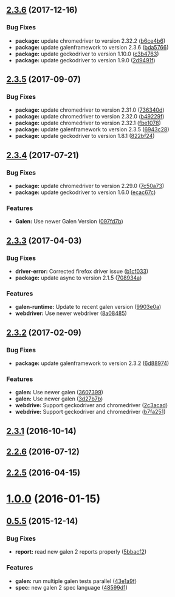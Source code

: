 <a name="2.3.6"></a>
## [2.3.6](https://github.com/hypery2k/grunt-galenframework/compare/v2.3.5...v2.3.6) (2017-12-16)


### Bug Fixes

* **package:** update chromedriver to version 2.32.2 ([b6ce4b6](https://github.com/hypery2k/grunt-galenframework/commit/b6ce4b6))
* **package:** update galenframework to version 2.3.6 ([bda5766](https://github.com/hypery2k/grunt-galenframework/commit/bda5766))
* **package:** update geckodriver to version 1.10.0 ([c3b4763](https://github.com/hypery2k/grunt-galenframework/commit/c3b4763))
* **package:** update geckodriver to version 1.9.0 ([2d9491f](https://github.com/hypery2k/grunt-galenframework/commit/2d9491f))



<a name="2.3.5"></a>
## [2.3.5](https://github.com/hypery2k/grunt-galenframework/compare/v2.3.4...v2.3.5) (2017-09-07)


### Bug Fixes

* **package:** update chromedriver to version 2.31.0 ([736340d](https://github.com/hypery2k/grunt-galenframework/commit/736340d))
* **package:** update chromedriver to version 2.32.0 ([b49229f](https://github.com/hypery2k/grunt-galenframework/commit/b49229f))
* **package:** update chromedriver to version 2.32.1 ([fbe1078](https://github.com/hypery2k/grunt-galenframework/commit/fbe1078))
* **package:** update galenframework to version 2.3.5 ([6943c28](https://github.com/hypery2k/grunt-galenframework/commit/6943c28))
* **package:** update geckodriver to version 1.8.1 ([822bf24](https://github.com/hypery2k/grunt-galenframework/commit/822bf24))



<a name="2.3.4"></a>
## [2.3.4](https://github.com/hypery2k/grunt-galenframework/compare/v2.3.3...v2.3.4) (2017-07-21)


### Bug Fixes

* **package:** update chromedriver to version 2.29.0 ([7c50a73](https://github.com/hypery2k/grunt-galenframework/commit/7c50a73))
* **package:** update geckodriver to version 1.6.0 ([ecac67c](https://github.com/hypery2k/grunt-galenframework/commit/ecac67c))


### Features

* **Galen:** Use newer Galen Version ([097fd7b](https://github.com/hypery2k/grunt-galenframework/commit/097fd7b))



<a name="2.3.3"></a>
## [2.3.3](https://github.com/hypery2k/grunt-galenframework/compare/v2.3.2...v2.3.3) (2017-04-03)


### Bug Fixes

* **driver-error:** Corrected firefox driver issue ([b1cf033](https://github.com/hypery2k/grunt-galenframework/commit/b1cf033))
* **package:** update async to version 2.1.5 ([708934a](https://github.com/hypery2k/grunt-galenframework/commit/708934a))


### Features

* **galen-runtime:** Update to recent galen version ([9903e0a](https://github.com/hypery2k/grunt-galenframework/commit/9903e0a))
* **webdriver:** Use newer webdriver ([8a08485](https://github.com/hypery2k/grunt-galenframework/commit/8a08485))



<a name="2.3.2"></a>
## [2.3.2](https://github.com/hypery2k/grunt-galenframework/compare/v2.3.1...v2.3.2) (2017-02-09)


### Bug Fixes

* **package:** update galenframework to version 2.3.2 ([6d88974](https://github.com/hypery2k/grunt-galenframework/commit/6d88974))


### Features

* **galen:** Use newer galen ([3607399](https://github.com/hypery2k/grunt-galenframework/commit/3607399))
* **galen:** Use newer galen ([3d27b7b](https://github.com/hypery2k/grunt-galenframework/commit/3d27b7b))
* **webdrive:** Support geckodriver and chromedriver ([2c3acad](https://github.com/hypery2k/grunt-galenframework/commit/2c3acad))
* **webdrive:** Support geckodriver and chromedriver ([b7fa251](https://github.com/hypery2k/grunt-galenframework/commit/b7fa251))



<a name="2.3.1"></a>
## [2.3.1](https://github.com/hypery2k/grunt-galenframework/compare/v2.3.0...v2.3.1) (2016-10-14)



<a name="2.2.6"></a>
## [2.2.6](https://github.com/hypery2k/grunt-galenframework/compare/v2.2.5...v2.2.6) (2016-07-12)



<a name="2.2.5"></a>
## [2.2.5](https://github.com/hypery2k/grunt-galenframework/compare/v2.2.3...v2.2.5) (2016-04-15)



<a name="1.0.0"></a>
# [1.0.0](https://github.com/hypery2k/grunt-galenframework/compare/v0.5.5...v1.0.0) (2016-01-15)



<a name="0.5.5"></a>
## [0.5.5](https://github.com/hypery2k/grunt-galenframework/compare/48599d1...v0.5.5) (2015-12-14)


### Bug Fixes

* **report:** read new galen 2 reports properly ([5bbacf2](https://github.com/hypery2k/grunt-galenframework/commit/5bbacf2))


### Features

* **galen:** run multiple galen tests parallel ([43e1a9f](https://github.com/hypery2k/grunt-galenframework/commit/43e1a9f))
* **spec:** new galen 2 spec language ([48599d1](https://github.com/hypery2k/grunt-galenframework/commit/48599d1))



